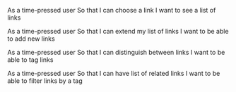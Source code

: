 As a time-pressed user
So that I can choose a link
I want to see a list of links

As a time-pressed user
So that I can extend my list of links
I want to be able to add new links

As a time-pressed user
So that I can distinguish between links
I want to be able to tag links

As a time-pressed user
So that I can have list of related links
I want to be able to filter links by a tag